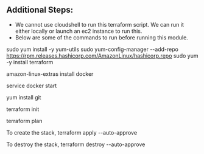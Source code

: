 ## Additional Steps:

* We cannot use cloudshell to run this terraform script. We can run it either locally or launch an ec2 instance to run this.
* Below are some of the commands to run before running this module.

sudo yum install -y yum-utils
sudo yum-config-manager --add-repo https://rpm.releases.hashicorp.com/AmazonLinux/hashicorp.repo
sudo yum -y install terraform


amazon-linux-extras install docker

service docker start

yum install git


terraform init

terraform plan

To create the stack,
terraform apply --auto-approve

To destroy the stack,
terraform destroy --auto-approve